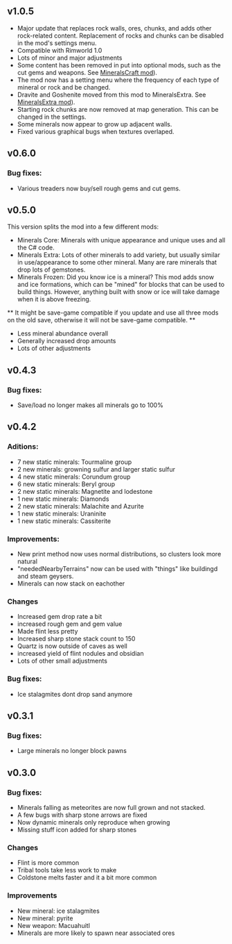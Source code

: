 ## v1.0.5

* Major update that replaces rock walls, ores, chunks, and adds other rock-related content. Replacement of rocks and chunks can be disabled in the mod's settings menu.
* Compatible with Rimworld 1.0
* Lots of minor and major adjustments
* Some content has been removed in put into optional mods, such as the cut gems and weapons. See [MineralsCraft mod](https://github.com/zachary-foster/MineralsCraft_SK)).
* The mod now has a setting menu where the frequency of each type of mineral or rock and be changed.
* Dravite and Goshenite moved from this mod to MineralsExtra. See [MineralsExtra mod](https://github.com/zachary-foster/MineralsExtra_SK)).
* Starting rock chunks are now removed at map generation. This can be changed in the settings.
* Some minerals now appear to grow up adjacent walls.
* Fixed various graphical bugs when textures overlaped.

## v0.6.0

### Bug fixes:

* Various treaders now buy/sell rough gems and cut gems.


## v0.5.0

This version splits the mod into a few different mods:

* Minerals Core: Minerals with unique appearance and unique uses and all the C# code.
* Minerals Extra: Lots of other minerals to add variety, but usually similar in use/appearance to some other mineral. Many are rare minerals that drop lots of gemstones.
* Minerals Frozen: Did you know ice is a mineral? This mod adds snow and ice formations, which can be "mined" for blocks that can be used to build things. However, anything built with snow or ice will take damage when it is above freezing. 

** It might be save-game compatible if you update and use all three mods on the old save, otherwise it will not be save-game compatible. **
 
* Less mineral abundance overall
* Generally increased drop amounts
* Lots of other adjustments

## v0.4.3

### Bug fixes:

* Save/load no longer makes all minerals go to 100%


## v0.4.2 

### Aditions:

* 7 new static minerals: Tourmaline group
* 2 new minerals: growning sulfur and larger static sulfur
* 4 new static minerals: Corundum group
* 6 new static minerals: Beryl group
* 2 new static minerals: Magnetite and lodestone
* 1 new static minerals: Diamonds
* 2 new static minerals: Malachite and Azurite
* 1 new static minerals: Uraninite
* 1 new static minerals: Cassiterite

### Improvements:

* New print method now uses normal distributions, so clusters look more natural
* "neededNearbyTerrains" now can be used with "things" like buildingd and steam geysers.
* Minerals can now stack on eachother

### Changes

* Increased gem drop rate a bit
* increased rough gem and gem value 
* Made flint less pretty
* Increased sharp stone stack count to 150
* Quartz is now outside of caves as well
* increased yield of flint nodules and obsidian
* Lots of other small adjustments 

### Bug fixes:

* Ice stalagmites dont drop sand anymore

## v0.3.1

### Bug fixes:

* Large minerals no longer block pawns

## v0.3.0

### Bug fixes:

* Minerals falling as meteorites are now full grown and not stacked.
* A few bugs with sharp stone arrows are fixed
* Now dynamic minerals only reproduce when growing
* Missing stuff icon added for sharp stones

### Changes

* Flint is more common
* Tribal tools take less work to make
* Coldstone melts faster and it a bit more common

### Improvements

* New mineral: ice stalagmites
* New mineral: pyrite
* New weapon: Macuahuitl
* Minerals are more likely to spawn near associated ores
